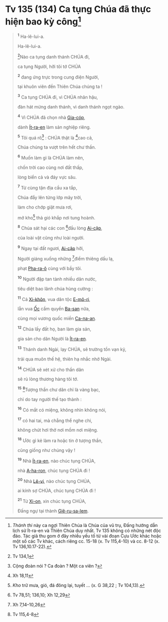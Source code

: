 # Tv 135 (134) Ca tụng Chúa đã thực hiện bao kỳ công[^1-c666fffb-3ac2-4e3a-a7ad-91d5a14f1fa0]

> <sup><b>1</b></sup> Ha-lê-lui-a.
>
> Ha-lê-lui-a.
>
> [^1@-c666fffb-3ac2-4e3a-a7ad-91d5a14f1fa0]Nào ca tụng danh thánh CHÚA đi,
>
> ca tụng Người, hỡi tôi tớ CHÚA
>
> <sup><b>2</b></sup> đang ứng trực trong cung điện Người,
>
> tại khuôn viên đền Thiên Chúa chúng ta !
>
> <sup><b>3</b></sup> Ca tụng CHÚA đi, vì CHÚA nhân hậu,
>
> đàn hát mừng danh thánh, vì danh thánh ngọt ngào.
>
> <sup><b>4</b></sup> Vì CHÚA đã chọn nhà [Gia-cóp](),
>
> dành [Ít-ra-en]() làm sản nghiệp riêng.
>
> <sup><b>5</b></sup> Tôi quá rõ[^2-c666fffb-3ac2-4e3a-a7ad-91d5a14f1fa0] : CHÚA thật là [^2@-c666fffb-3ac2-4e3a-a7ad-91d5a14f1fa0]cao cả,
>
> Chúa chúng ta vượt trên hết chư thần.
>
> <sup><b>6</b></sup> Muốn làm gì là CHÚA làm nên,
>
> chốn trời cao cùng nơi đất thấp,
>
> lòng biển cả và đáy vực sâu.
>
> <sup><b>7</b></sup> Từ cùng tận địa cầu xa tắp,
>
> Chúa đẩy lên từng lớp mây trời,
>
> làm cho chớp giật mưa rơi,
>
> mở kho[^3-c666fffb-3ac2-4e3a-a7ad-91d5a14f1fa0] thả gió khắp nơi tung hoành.
>
> <sup><b>8</b></sup> Chúa sát hại các con [^3@-c666fffb-3ac2-4e3a-a7ad-91d5a14f1fa0]đầu lòng [Ai-cập](),
>
> của loài vật cũng như loài người.
>
> <sup><b>9</b></sup> Ngay tại đất ngươi, [Ai-cập]() hỡi,
>
> Người giáng xuống những [^4@-c666fffb-3ac2-4e3a-a7ad-91d5a14f1fa0]điềm thiêng dấu lạ,
>
> phạt [Pha-ra-ô]() cùng với bầy tôi.
>
> <sup><b>10</b></sup> Người đập tan tành nhiều dân nước,
>
> tiêu diệt bao lãnh chúa hùng cường :
>
> <sup><b>11</b></sup> Cả [Xi-khôn](), vua dân tộc [E-mô-ri](),
>
> lẫn vua [Ốc]() cầm quyền [Ba-san]() nữa,
>
> cùng mọi vương quốc miền [Ca-na-an]().
>
> <sup><b>12</b></sup> Chúa lấy đất họ, ban làm gia sản,
>
> gia sản cho dân Người là [Ít-ra-en]().
>
> <sup><b>13</b></sup> Thánh danh Ngài, lạy CHÚA, sẽ trường tồn vạn kỷ,
>
> trải qua muôn thế hệ, thiên hạ nhắc nhở Ngài.
>
> <sup><b>14</b></sup> CHÚA sẽ xét xử cho thần dân
>
> sẽ rủ lòng thương hàng tôi tớ.
>
> <sup><b>15</b></sup> [^5@-c666fffb-3ac2-4e3a-a7ad-91d5a14f1fa0]Tượng thần chư dân chỉ là vàng bạc,
>
> chỉ do tay người thế tạo thành :
>
> <sup><b>16</b></sup> Có mắt có miệng, không nhìn không nói,
>
> <sup><b>17</b></sup> có hai tai, mà chẳng thể nghe chi,
>
> không chút hơi thở nơi mồm nơi miệng.
>
> <sup><b>18</b></sup> Ước gì kẻ làm ra hoặc tin ở tượng thần,
>
> cũng giống như chúng vậy !
>
> <sup><b>19</b></sup> Nhà [Ít-ra-en](), nào chúc tụng CHÚA,
>
> nhà [A-ha-ron](), chúc tụng CHÚA đi !
>
> <sup><b>20</b></sup> Nhà [Lê-vi](), nào chúc tụng CHÚA,
>
> ai kính sợ CHÚA, chúc tụng CHÚA đi !
>
> <sup><b>21</b></sup> Từ [Xi-on](), xin chúc tụng CHÚA,
>
> Đấng ngự tại thành [Giê-ru-sa-lem]().

[^1-c666fffb-3ac2-4e3a-a7ad-91d5a14f1fa0]: _Thánh thi_ này ca ngợi Thiên Chúa là Chúa của vũ trụ, Đấng hướng dẫn lịch sử Ít-ra-en và Thiên Chúa duy nhất. Tv 135 không có những nét độc đáo. Tác giả thu gom ở đây nhiều yếu tố từ vài đoạn Cựu Ước khác hoặc một số các Tv khác, cách riêng cc. 15-18 (x. Tv 115,4-10) và cc. 8-12 (x. Tv 136,10.17-22).

[^2-c666fffb-3ac2-4e3a-a7ad-91d5a14f1fa0]: Cộng đoàn nói ? Ca đoàn ? Một ca viên ?

[^3-c666fffb-3ac2-4e3a-a7ad-91d5a14f1fa0]: _Kho_ trữ mưa, gió, đá đông lại, tuyết ... (x. G 38,22 ; Tv 104,13).

[^1@-c666fffb-3ac2-4e3a-a7ad-91d5a14f1fa0]: Tv 134,1

[^2@-c666fffb-3ac2-4e3a-a7ad-91d5a14f1fa0]: Xh 18,11

[^3@-c666fffb-3ac2-4e3a-a7ad-91d5a14f1fa0]: Tv 78,51; 136,10; Xh 12,29

[^4@-c666fffb-3ac2-4e3a-a7ad-91d5a14f1fa0]: Xh 7,14–10,26

[^5@-c666fffb-3ac2-4e3a-a7ad-91d5a14f1fa0]: Tv 115,4-8
